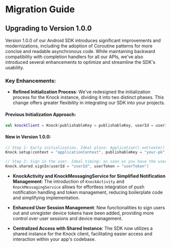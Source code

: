 # Migration Guide

## Upgrading to Version 1.0.0

Version 1.0.0 of our Android SDK introduces significant improvements and modernizations, including the adoption of Coroutine patterns for more concise and readable asynchronous code. While maintaining backward compatibility with completion handlers for all our APIs, we've also introduced several enhancements to optimize and streamline the SDK's usability.

### Key Enhancements:

- **Refined Initialization Process**: We've redesigned the initialization process for the Knock instance, dividing it into two distinct phases. This change offers greater flexibility in integrating our SDK into your projects.

#### Previous Initialization Approach:
```kotlin
val knockClient = Knock(publishableKey = publishableKey, userId = userId)
```

#### New in Version 1.0.0:
```kotlin
// Step 1: Early initialization. Ideal place: Application().onCreate() or MainActivity.
Knock.setup(context = "applicationContext", publishableKey = "your-pk", pushChannelId = "apns-channel-id")

// Step 2: Sign in the user. Ideal timing: as soon as you have the userId.
Knock.shared.signIn(userId = "userId", userToken = "userToken")
```

- **KnockActivity and KnockMessagingService for Simplified Notification Management**: The introduction of `KnockActivity` and `KnockMessagingService` allows for effortless integration of push notification handling and token management, reducing boilerplate code and simplifying implementation.

- **Enhanced User Session Management**: New functionalities to sign users out and unregister device tokens have been added, providing more control over user sessions and device management.

- **Centralized Access with Shared Instance**: The SDK now utilizes a shared instance for the Knock client, facilitating easier access and interaction within your app's codebase.